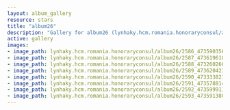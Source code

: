 ```yaml
---
layout: album_gallery
resource: stars
title: "album26"
description: "Gallery for album26 (lynhaky.hcm.romania.honoraryconsul/album26)"
active: gallery
images:
- image_path: lynhaky.hcm.romania.honoraryconsul/album26/2586_473590356_1145300616953897_392490407658674671_n.jpg
- image_path: lynhaky.hcm.romania.honoraryconsul/album26/2587_473619618_1145300546953904_6891696274108021363_n.jpg
- image_path: lynhaky.hcm.romania.honoraryconsul/album26/2588_473260266_1145300596953899_2192376464323178054_n.jpg
- image_path: lynhaky.hcm.romania.honoraryconsul/album26/2589_473620423_1145300600287232_5969242382886736148_n.jpg
- image_path: lynhaky.hcm.romania.honoraryconsul/album26/2590_473333821_1145300563620569_4866001187070383353_n.jpg
- image_path: lynhaky.hcm.romania.honoraryconsul/album26/2591_473578814_1145300606953898_1323274249870184953_n.jpg
- image_path: lynhaky.hcm.romania.honoraryconsul/album26/2592_473599911_1145300603620565_3695690081639442569_n.jpg
- image_path: lynhaky.hcm.romania.honoraryconsul/album26/2593_473591380_1145300543620571_7743738329038753216_n.jpg
---
```

